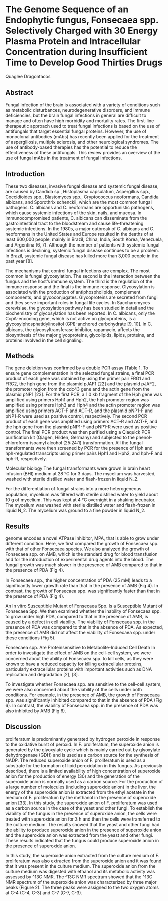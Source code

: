# The Genome Sequence of an Endophytic fungus, Fonsecaea spp. Selectively Charged with 30 Energy Plasma Protein and Intracellular Concentration during Insufficient Time to Develop Good Thirties Drugs
Quaglee Dragontacos


## Abstract
Fungal infection of the brain is associated with a variety of conditions such as metabolic disturbances, neurodegenerative disorders, and immune deficiencies, but the brain fungal infections in general are difficult to manage and often have high morbidity and mortality rates. The first-line therapeutic approach used to treat fungal infections is based on the use of antifungals that target essential fungal proteins. However, the use of monoclonal antibodies (mAbs) has recently been applied for the treatment of aspergillosis, multiple sclerosis, and other neurological syndromes. The use of antibody-based therapies has the potential to reduce the effectiveness of these antifungals. This review provides an overview of the use of fungal mAbs in the treatment of fungal infections.


## Introduction

These two diseases, invasive fungal disease and systemic fungal disease, are caused by Candida sp., Histoplasma capsulatum, Aspergillus spp., Coccidioides spp., Blastomyces spp., Cryptococcus neoformans, Candida albicans, and Sporothrix schenckii, which are the most common fungal pathogens. C. albicans and C. neoformans are opportunistic pathogens, which cause systemic infections of the skin, nails, and mucosa. In immunocompromised patients, C. albicans can disseminate from the gastrointestinal tract to the bloodstream and cause life-threatening systemic infections. In the 1980s, a major outbreak of C. albicans and C. neoformans in the United States and Europe resulted in the deaths of at least 600,000 people, mainly in Brazil, China, India, South Korea, Venezuela, and Argentina [6, 7]. Although the number of patients with systemic fungal infections is declining, systemic fungal disease continues to be a problem. In Brazil, systemic fungal disease has killed more than 3,000 people in the past year [8].

The mechanisms that control fungal infections are complex. The most common is fungal glycosylation. The second is the interaction between the fungus and the host’s immune system. The third is the regulation of the immune response and the final is the immune response. Glycosylation is associated with the production of antiphospholipids, complement components, and glycoconjugates. Glycoproteins are secreted from fungi and they serve important roles in fungal life cycles. In Saccharomyces cerevisiae, the glycosylation pathway has been studied in detail and the biochemistry of glycosylation has been reported. In C. albicans, only the CcpA-encoding gene, which is not active on glycoproteins, is a glycosylphosphatidylinositol (GPI)-anchored carbohydrate [9, 10]. In C. albicans, the glycosyltransferase inhibitor, rapamycin, affects the biosynthesis of the major glycoproteins, glycolipids, lipids, proteins, and proteins involved in the cell signaling.


## Methods
The gene deletion was confirmed by a double PCR assay (Table 1. To ensure gene complementation in the selected fungal strains, a final PCR product of each gene was obtained by using the primer pair FRG1 and FRG2, the hph gene from the plasmid pJAF1 [22] and the plasmid pJAF2, the promoter region from the cdc43 gene and the actin gene from the plasmid pNP1 [23]. For the first PCR, a 1.0 kb fragment of the Hph gene was amplified using primers Hph1 and Hph2, the hph promoter region was amplified using primers Hph3 and Hph4 and the actin promoter region was amplified using primers ACT-F and ACT-R, and the plasmid pNP1-F and pNP1-R were used as positive control, respectively. The second PCR product of each gene was amplified using primers ACT-R and ACT-F, and the hph gene from the plasmid pNP1-F and pNP1-R were used as positive control. The final PCR product was then purified using a Qiaquick PCR purification kit (Qiagen, Hilden, Germany) and subjected to the phenol-chloroform-isoamyl alcohol (25:24:1) transformation. All the fungal transformants were then screened by PCR for the presence of Hph and hph-regulated transcripts using primer pairs Hph1 and Hph2, and hph-F and hph-R, respectively.

Molecular biology
The fungal transformants were grown in brain heart infusion (BHI) medium at 28 °C for 3 days. The mycelium was harvested, washed with sterile distilled water and flash-frozen in liquid N_2.

For the differentiation of fungal strains into a more heterogeneous population, mycelium was filtered with sterile distilled water to yield about 10 g of mycelium. This was kept at 4 °C overnight in a shaking incubator. The mycelium was washed with sterile distilled water and flash-frozen in liquid N_2. The mycelium was ground to a fine powder in liquid N_2.


## Results
genome encodes a novel ATPase inhibitor, MPA, that is able to grow under different condition. Here, we first compared the growth of Fonsecaea spp. with that of other Fonsecaea species. We also analyzed the growth of Fonsecaea spp. on AMB, which is the standard drug for blood transfusion and for the introduction of experimental drug agents into the blood. The fungal growth was much slower in the presence of AMB compared to that in the presence of PDA (Fig 4).

In Fonsecaea spp., the higher concentration of PDA (25 mM) leads to a significantly lower growth rate than that in the presence of AMB (Fig 4). In contrast, the growth of Fonsecaea spp. was significantly faster than that in the presence of PDA (Fig 4).

An In vitro Susceptible Mutant of Fonsecaea Spp. Is a Susceptible Mutant of Fonsecaea Spp.
We then examined whether the inability of Fonsecaea spp. to grow under high PDA, compared to that in the presence of AMB, is caused by a defect in cell viability. The viability of Fonsecaea spp. in the presence of PDA was compared to that in the absence of PDA. As expected, the presence of AMB did not affect the viability of Fonsecaea spp. under these conditions (Fig 5).

Fonsecaea spp. Are Proteinsensitive to Metabolite-Induced Cell Death
In order to investigate the effect of AMB on the cell-cell system, we were concerned about the ability of Fonsecaea spp. to kill cells, as they were known to have a reduced capacity for killing extracellular proteins, particularly extracellular proteins with important activities such as DNA replication and degradation [2], [3].

To investigate whether Fonsecaea spp. are sensitive to the cell-cell system, we were also concerned about the viability of the cells under both conditions. For example, in the presence of AMB, the growth of Fonsecaea spp. was significantly inhibited compared to that in the absence of PDA (Fig 6). In contrast, the viability of Fonsecaea spp. in the presence of PDA was also inhibited by AMB (Fig 6).


## Discussion
proliferatum is predominantly generated by hydrogen peroxide in response to the oxidative burst of peroxid. In F. proliferatum, the superoxide anion is generated by the glyoxylate cycle which is mainly carried out by glyoxylate dehydrogenase (GDH) and is used as a carbon source for the synthesis of NADP. The reduced superoxide anion of F. proliferatum is used as a substrate for the formation of lipid peroxidation in this fungus. As previously described, there is a limited availability of high concentration of superoxide anion for the production of energy (30) and the generation of the superoxide anion is normally used as a carbon source. For the production of a large number of molecules (including superoxide anion) in the liver, the energy of the superoxide anion is extracted from the ethyl acetate in the medium of F. proliferatum by the methanol in the presence of superoxide anion [33]. In this study, the superoxide anion of F. proliferatum was used as a carbon source in the case of the yeast and other fungi. To establish the viability of the fungus in the presence of superoxide anion, the cells were treated with superoxide anion for 3 h and then the cells were transferred to the culture medium. The results showed that the yeast and other fungi had the ability to produce superoxide anion in the presence of superoxide anion and the superoxide anion was extracted from the yeast and other fungi. These results indicated that the fungus could produce superoxide anion in the presence of superoxide anion.

In this study, the superoxide anion extracted from the culture medium of F. proliferatum was also extracted from the superoxide anion and it was found that it was present in the culture medium. The superoxide anion from the culture medium was digested with ethanol and its metabolic activity was assessed by ^13C NMR. The ^13C NMR spectrum showed that the ^13C NMR spectrum of the superoxide anion was characterized by three major peaks (Figure 2). The three peaks were assigned to the two oxygen atoms at C-4 (C-4, C-3) and C-7 (C-7, C-3).
